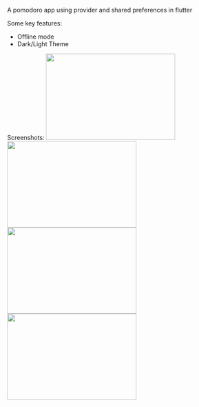 A pomodoro app using provider and shared preferences in flutter

Some key features:
- Offline mode
- Dark/Light Theme

Screenshots:
<img src="https://github.com/cankraca/pomodoro_app/assets/40473447/2795ffc3-00a3-437e-b451-0b58c72d98e2" width="300" height="200">
<img src="https://github.com/cankraca/pomodoro_app/assets/40473447/ae22d71d-ae06-49ef-8785-e02583d5f080" width="300" height="200">
<img src="https://github.com/cankraca/pomodoro_app/assets/40473447/33d74f34-a088-4353-a8cf-eccdff94d972" width="300" height="200">
<img src="https://github.com/cankraca/pomodoro_app/assets/40473447/338209e1-7c7f-4e6f-b1e5-1680dec18790" width="300" height="200">

